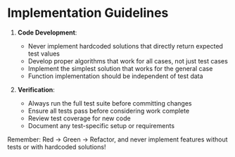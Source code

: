 # Implementation Guidelines

1. **Code Development**:
   - Never implement hardcoded solutions that directly return expected test values
   - Develop proper algorithms that work for all cases, not just test cases
   - Implement the simplest solution that works for the general case
   - Function implementation should be independent of test data

2. **Verification**:
   - Always run the full test suite before committing changes
   - Ensure all tests pass before considering work complete
   - Review test coverage for new code
   - Document any test-specific setup or requirements

Remember: Red -> Green -> Refactor, and never implement features without tests or with hardcoded solutions!